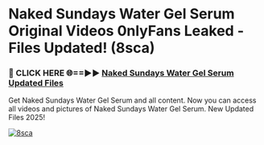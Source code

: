 # Naked Sundays Water Gel Serum Original Videos 0nlyFans Leaked - Files Updated! (8sca)

<h3>🔴 CLICK HERE 🌐==►► <a href="https://tinyurl.com/yckcrads" rel="nofollow">Naked Sundays Water Gel Serum Updated Files</a></h3>

Get Naked Sundays Water Gel Serum and all content. Now you can access all videos and pictures of Naked Sundays Water Gel Serum. New Updated Files 2025!

[![8sca](https://i.imgur.com/hpKpOFt.gif)](https://tinyurl.com/yckcrads)
